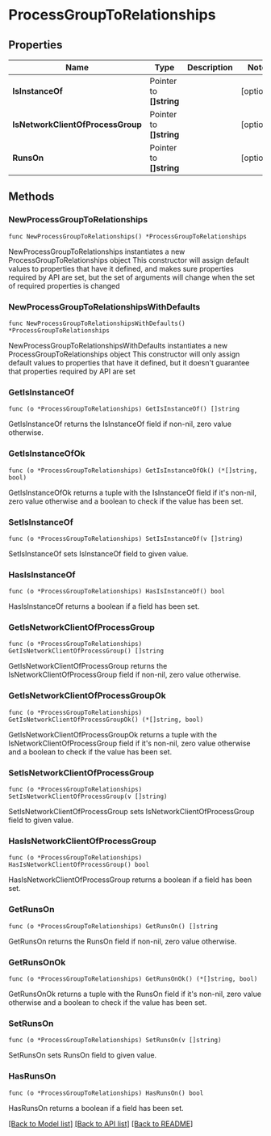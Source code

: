# ProcessGroupToRelationships

## Properties

Name | Type | Description | Notes
------------ | ------------- | ------------- | -------------
**IsInstanceOf** | Pointer to **[]string** |  | [optional] 
**IsNetworkClientOfProcessGroup** | Pointer to **[]string** |  | [optional] 
**RunsOn** | Pointer to **[]string** |  | [optional] 

## Methods

### NewProcessGroupToRelationships

`func NewProcessGroupToRelationships() *ProcessGroupToRelationships`

NewProcessGroupToRelationships instantiates a new ProcessGroupToRelationships object
This constructor will assign default values to properties that have it defined,
and makes sure properties required by API are set, but the set of arguments
will change when the set of required properties is changed

### NewProcessGroupToRelationshipsWithDefaults

`func NewProcessGroupToRelationshipsWithDefaults() *ProcessGroupToRelationships`

NewProcessGroupToRelationshipsWithDefaults instantiates a new ProcessGroupToRelationships object
This constructor will only assign default values to properties that have it defined,
but it doesn't guarantee that properties required by API are set

### GetIsInstanceOf

`func (o *ProcessGroupToRelationships) GetIsInstanceOf() []string`

GetIsInstanceOf returns the IsInstanceOf field if non-nil, zero value otherwise.

### GetIsInstanceOfOk

`func (o *ProcessGroupToRelationships) GetIsInstanceOfOk() (*[]string, bool)`

GetIsInstanceOfOk returns a tuple with the IsInstanceOf field if it's non-nil, zero value otherwise
and a boolean to check if the value has been set.

### SetIsInstanceOf

`func (o *ProcessGroupToRelationships) SetIsInstanceOf(v []string)`

SetIsInstanceOf sets IsInstanceOf field to given value.

### HasIsInstanceOf

`func (o *ProcessGroupToRelationships) HasIsInstanceOf() bool`

HasIsInstanceOf returns a boolean if a field has been set.

### GetIsNetworkClientOfProcessGroup

`func (o *ProcessGroupToRelationships) GetIsNetworkClientOfProcessGroup() []string`

GetIsNetworkClientOfProcessGroup returns the IsNetworkClientOfProcessGroup field if non-nil, zero value otherwise.

### GetIsNetworkClientOfProcessGroupOk

`func (o *ProcessGroupToRelationships) GetIsNetworkClientOfProcessGroupOk() (*[]string, bool)`

GetIsNetworkClientOfProcessGroupOk returns a tuple with the IsNetworkClientOfProcessGroup field if it's non-nil, zero value otherwise
and a boolean to check if the value has been set.

### SetIsNetworkClientOfProcessGroup

`func (o *ProcessGroupToRelationships) SetIsNetworkClientOfProcessGroup(v []string)`

SetIsNetworkClientOfProcessGroup sets IsNetworkClientOfProcessGroup field to given value.

### HasIsNetworkClientOfProcessGroup

`func (o *ProcessGroupToRelationships) HasIsNetworkClientOfProcessGroup() bool`

HasIsNetworkClientOfProcessGroup returns a boolean if a field has been set.

### GetRunsOn

`func (o *ProcessGroupToRelationships) GetRunsOn() []string`

GetRunsOn returns the RunsOn field if non-nil, zero value otherwise.

### GetRunsOnOk

`func (o *ProcessGroupToRelationships) GetRunsOnOk() (*[]string, bool)`

GetRunsOnOk returns a tuple with the RunsOn field if it's non-nil, zero value otherwise
and a boolean to check if the value has been set.

### SetRunsOn

`func (o *ProcessGroupToRelationships) SetRunsOn(v []string)`

SetRunsOn sets RunsOn field to given value.

### HasRunsOn

`func (o *ProcessGroupToRelationships) HasRunsOn() bool`

HasRunsOn returns a boolean if a field has been set.


[[Back to Model list]](../README.md#documentation-for-models) [[Back to API list]](../README.md#documentation-for-api-endpoints) [[Back to README]](../README.md)



